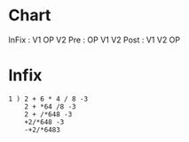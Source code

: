 # Chart
InFix : V1 OP V2
Pre   : OP V1 V2
Post  : V1 V2 OP

# Infix 
    1 ) 2 + 6 * 4 / 8 -3
        2 + *64 /8 -3
        2 + /*648 -3
        +2/*648 -3
        -+2/*6483